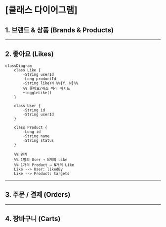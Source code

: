 # [클래스 다이어그램]

## 1. 브랜드 & 상품 (Brands & Products)

---

## 2. 좋아요 (Likes)
```mermaid
classDiagram
    class Like {
        -String userId
        -Long productId
        -String likeYN %%{Y, N}%%
        %% 좋아요/취소 처리 메서드
        +toggleLike()
    }

    class User {
        -String id
        -String userId
    }

    class Product {
        -Long id
        -String name
        -String status
    }

    %% 관계
    %% 1명의 User → N개의 Like
    %% 1개의 Product → N개의 Like
    Like --> User: likedBy 
    Like --> Product: targets 
```

---

## 3. 주문 / 결제 (Orders)

---

## 4. 장바구니 (Carts)
